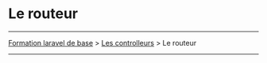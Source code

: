 # Le routeur

---

[Formation laravel de base](../../README.md) > [Les controlleurs](../README.md) > Le routeur

---